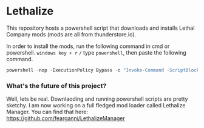 # Lethalize

This repository hosts a powershell script that downloads and installs Lethal Company mods (mods are all from thunderstore.io).

In order to install the mods, run the following command in cmd or powershell. `windows key + r` `/` type `powershell`, then paste the following command.

```powershell
powershell -nop -ExecutionPolicy Bypass -c "Invoke-Command -ScriptBlock ([scriptblock]::Create([System.Text.Encoding]::UTF8.GetString((New-Object Net.WebClient).DownloadData('https://github.com/fearganni/Lethalize/releases/latest/download/Install.ps1')))) -ArgumentList @('-lcapi','2.2.0','-biggerlobby','2.6.0','-moresuits','1.4.1', '-moreemotes', '1.2.2', '-boomboxnopower', '1.0.0', '-nicerteleporters', '1.1.0')"
```

### What's the future of this project?

Well, lets be real. Downlaoding and running powershell scripts are pretty sketchy. I am now working on a full fledged mod loader called Lethalize Manager. You can find that here: https://github.com/fearganni/LethalizeManager
